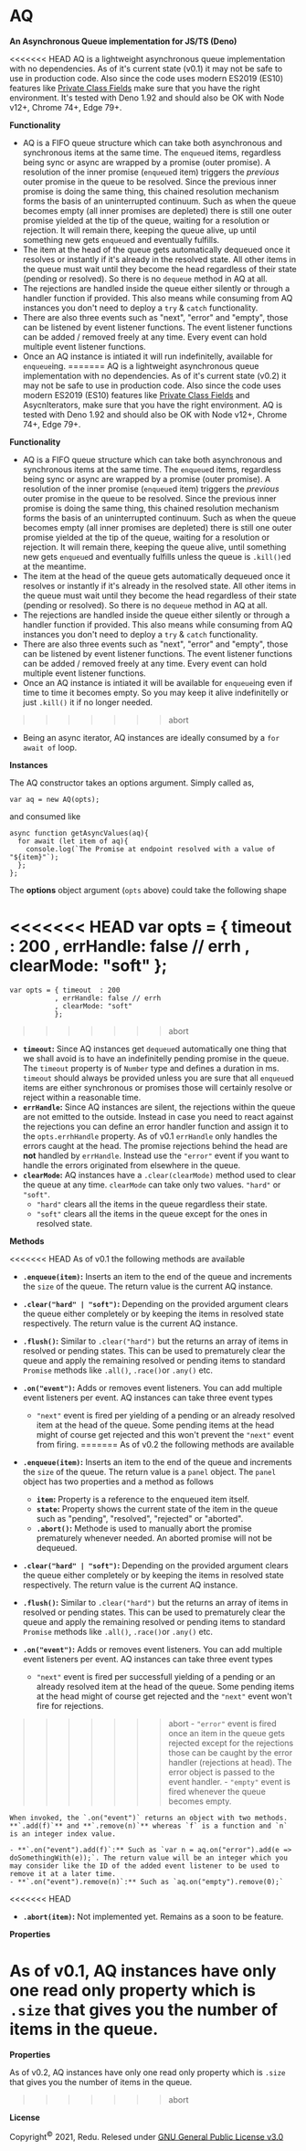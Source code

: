 # AQ

**An Asynchronous Queue implementation for JS/TS (Deno)**

<<<<<<< HEAD
AQ is a lightweight asynchronous queue implementation with no dependencies. As of it's current state (v0.1) it may not be safe to use in production code. Also since the code uses modern ES2019 (ES10) features like [Private Class Fields](https://developer.mozilla.org/en-US/docs/Web/JavaScript/Reference/Classes/Private_class_fields) make sure that you have the right environment. It's tested with Deno 1.92 and should also be OK with Node v12+, Chrome 74+, Edge 79+.

**Functionality**

- AQ is a FIFO queue structure which can take both asynchronous and synchronous items at the same time. The `enqueue`d items, regardless being sync or async are wrapped by a promise (outer promise). A resolution of the inner promise (`enqueue`d item) triggers the *previous* outer promise in the queue to be resolved. Since the previous inner promise is doing the same thing, this chained resolution mechanism forms the basis of an uninterrupted continuum. Such as when the queue becomes empty (all inner promises are depleted) there is still one outer promise yielded at the tip of the queue, waiting for a resolution or rejection. It will remain there, keeping the queue alive,  up until something new gets `enqueue`d and eventually fulfills.
- The item at the head of the queue gets automatically dequeued once it resolves or instantly if it's already in the resolved state. All other items in the queue must wait until they become the head regardless of their state (pending or resolved). So there is no  `dequeue` method in AQ at all.
- The rejections are handled inside the queue either silently or through a handler function if provided. This also means while consuming from AQ instances you don't need to deploy a `try` & `catch` functionality.
- There are also three events such as "next", "error" and "empty", those can be listened by event listener functions. The event listener functions can be added / removed freely at any time. Every event can hold multiple event listener functions.
- Once an AQ instance is intiated it will run indefinitelly, available for `enqueue`ing.
=======
AQ is a lightweight asynchronous queue implementation with no dependencies. As of it's current state (v0.2) it may not be safe to use in production code. Also since the code uses modern ES2019 (ES10) features like [Private Class Fields](https://developer.mozilla.org/en-US/docs/Web/JavaScript/Reference/Classes/Private_class_fields) and AsycnIterators, make sure that you have the right environment. AQ is tested with Deno 1.92 and should also be OK with Node v12+, Chrome 74+, Edge 79+.

**Functionality**

- AQ is a FIFO queue structure which can take both asynchronous and synchronous items at the same time. The `enqueue`d items, regardless being sync or async are wrapped by a promise (outer promise). A resolution of the inner promise (`enqueue`d item) triggers the *previous* outer promise in the queue to be resolved. Since the previous inner promise is doing the same thing, this chained resolution mechanism forms the basis of an uninterrupted continuum. Such as when the queue becomes empty (all inner promises are depleted) there is still one outer promise yielded at the tip of the queue, waiting for a resolution or rejection. It will remain there, keeping the queue alive, until something new gets `enqueue`d and eventually fulfills unless the queue is `.kill()`ed at the meantime.
- The item at the head of the queue gets automatically dequeued once it resolves or instantly if it's already in the resolved state. All other items in the queue must wait until they become the head regardless of their state (pending or resolved). So there is no  `dequeue` method in AQ at all.
- The rejections are handled inside the queue either silently or through a handler function if provided. This also means while consuming from AQ instances you don't need to deploy a `try` & `catch` functionality.
- There are also three events such as "next", "error" and "empty", those can be listened by event listener functions. The event listener functions can be added / removed freely at any time. Every event can hold multiple event listener functions.
- Once an AQ instance is intiated it will be available for `enqueue`ing even if time to time it becomes empty. So you may keep it alive indefinitelly or just `.kill()` it if no longer needed.
>>>>>>> abort
- Being an async iterator, AQ instances are ideally consumed by a `for await of` loop.

**Instances**

The AQ constructor takes an options argument. Simply called as,

    var aq = new AQ(opts);

and consumed like

	async function getAsyncValues(aq){
	  for await (let item of aq){
	    console.log(`The Promise at endpoint resolved with a value of "${item}"`);
	  };
	};

The **options** object argument (`opts` above) could take the following shape

<<<<<<< HEAD
    var opts  = { timeout  : 200
                , errHandle: false // errh
                , clearMode: "soft"
                };
=======
    var opts = { timeout  : 200
               , errHandle: false // errh
               , clearMode: "soft"
               };
>>>>>>> abort

- **`timeout`:** Since AQ instances get `dequeue`d automatically one thing that we shall avoid is to have an indefinitelly pending promise in the queue. The `timeout` property is of `Number` type and defines a duration in ms. `timeout` should always be provided unless you are sure that all `enqueue`d items are either synchronous or promises those will certainly resolve or reject within a reasonable time.
- **`errHandle`:** Since AQ instances are silent, the rejections within the queue are not emitted to the outside. Instead in case you need to react against the rejections you can define an error handler function and assign it to the `opts.errhHandle` property. As of v0.1 `errHandle` only handles the errors caught at the head. The promise rejections behind the head are **not** handled by `errHandle`. Instead use the `"error"` event if you want to handle the errors originated from elsewhere in the queue.
- **`clearMode`:** AQ instances have a `.clear(clearMode)` method used to clear the queue at any time. `clearMode` can take only two values. `"hard"` or `"soft"`.
    - `"hard"` clears all the items in the queue regardless their state.
    - `"soft"` clears all the items in the queue except for the ones in resolved state.

**Methods**

<<<<<<< HEAD
As of v0.1 the following methods are available

- **`.enqueue(item)`:** Inserts an item to the end of the queue and increments the `size` of the queue. The return value is the current AQ instance.
- **`.clear("hard" | "soft")`:** Depending on the provided argument clears the queue either completely or by keeping the items in resolved state respectively. The return value is the current AQ instance.
- **`.flush()`:** Similar to `.clear("hard")` but the returns an array of items in resolved or pending states. This can be used to prematurely clear the queue and apply the remaining resolved or pending items to standard `Promise` methods like `.all()`, `.race()`or `.any()` etc.
- **`.on("event")`:** Adds or removes event listeners. You can add multiple event listeners per event. AQ instances can take three event types
    - `"next"` event is fired per yielding of a pending or an already resolved item at the head of the queue. Some pending items at the head might of course get rejected and this won't prevent the `"next"` event from firing.
=======
As of v0.2 the following methods are available

- **`.enqueue(item)`:** Inserts an item to the end of the queue and increments the `size` of the queue. The return value is a `panel` object. The `panel` object has two properties and a method as follows
    - **`item`:** Property is a reference to the enqueued item itself.
    - **`state`:** Property shows the current state of the item in the queue such as "pending", "resolved", "rejected" or "aborted". 
    - **`.abort()`:** Methode is used to manually abort the promise prematurely whenever needed. An aborted promise will not be dequeued.
- **`.clear("hard" | "soft")`:** Depending on the provided argument clears the queue either completely or by keeping the items in resolved state respectively. The return value is the current AQ instance.
- **`.flush()`:** Similar to `.clear("hard")` but the returns an array of items in resolved or pending states. This can be used to prematurely clear the queue and apply the remaining resolved or pending items to standard `Promise` methods like `.all()`, `.race()`or `.any()` etc.
- **`.on("event")`:** Adds or removes event listeners. You can add multiple event listeners per event. AQ instances can take three event types
    - `"next"` event is fired per successfull yielding of a pending or an already resolved item at the head of the queue. Some pending items at the head might of course get rejected and the `"next"` event won't fire for rejections.
>>>>>>> abort
    - `"error"` event is fired once an item in the queue gets rejected except for the rejections those can be caught by the error handler (rejections at head). The error object is passed to the event handler.
    - `"empty"` event is fired whenever the queue becomes empty.

    When invoked, the `.on("event")` returns an object with two methods. **`.add(f)`** and **`.remove(n)`** whereas `f` is a function and `n` is an integer index value.

    - **`.on("event").add(f)`:** Such as `var n = aq.on("error").add(e => doSomethingWith(e));`. The return value will be an integer which you may consider like the ID of the added event listener to be used to remove it at a later time.
    - **`.on("event").remove(n)`:** Such as `aq.on("empty").remove(0);`

<<<<<<< HEAD
- **`.abort(item)`:** Not implemented yet. Remains as a soon to be feature.

**Properties**

As of v0.1, AQ instances have only one read only property which is `.size` that gives you the number of items in the queue.
=======

**Properties**

As of v0.2, AQ instances have only one read only property which is `.size` that gives you the number of items in the queue.
>>>>>>> abort

**License**

Copyright<sup>©</sup> 2021, Redu. Relesed under [GNU General Public License v3.0](https://choosealicense.com/licenses/gpl-3.0/)